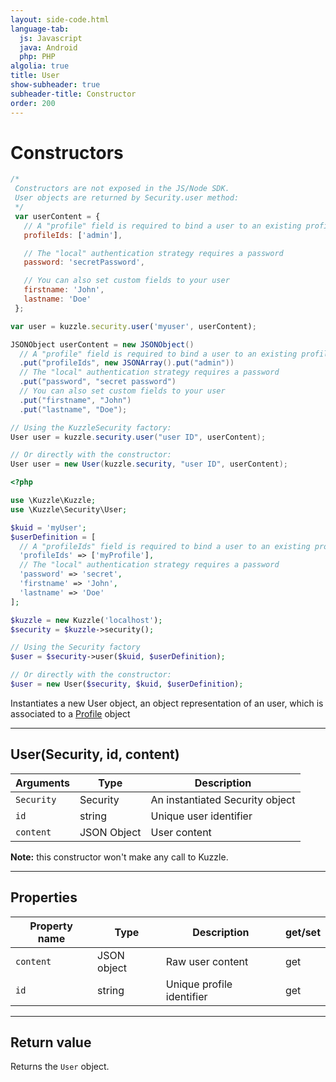 ```yaml
---
layout: side-code.html
language-tab:
  js: Javascript
  java: Android
  php: PHP
algolia: true
title: User
show-subheader: true
subheader-title: Constructor
order: 200
---
```


# Constructors

```js
/*
 Constructors are not exposed in the JS/Node SDK.
 User objects are returned by Security.user method:
 */
 var userContent = {
   // A "profile" field is required to bind a user to an existing profile
   profileIds: ['admin'],

   // The "local" authentication strategy requires a password
   password: 'secretPassword',

   // You can also set custom fields to your user
   firstname: 'John',
   lastname: 'Doe'
 };

var user = kuzzle.security.user('myuser', userContent);
```

```java
JSONObject userContent = new JSONObject()
  // A "profile" field is required to bind a user to an existing profile
  .put("profileIds", new JSONArray().put("admin"))
  // The "local" authentication strategy requires a password
  .put("password", "secret password")
  // You can also set custom fields to your user
  .put("firstname", "John")
  .put("lastname", "Doe");

// Using the KuzzleSecurity factory:
User user = kuzzle.security.user("user ID", userContent);

// Or directly with the constructor:
User user = new User(kuzzle.security, "user ID", userContent);
```

```php
<?php

use \Kuzzle\Kuzzle;
use \Kuzzle\Security\User;

$kuid = 'myUser';
$userDefinition = [
  // A "profileIds" field is required to bind a user to an existing profile
  'profileIds' => ['myProfile'],
  // The "local" authentication strategy requires a password
  'password' => 'secret',
  'firstname' => 'John',
  'lastname' => 'Doe'
];

$kuzzle = new Kuzzle('localhost');
$security = $kuzzle->security();

// Using the Security factory
$user = $security->user($kuid, $userDefinition);

// Or directly with the constructor:
$user = new User($security, $kuid, $userDefinition);
```

Instantiates a new User object, an object representation of an user, which is associated to a [Profile](/sdk-reference/profile) object


---

## User(Security, id, content)

| Arguments | Type | Description |
|---------------|---------|----------------------------------------|
| ``Security`` | Security | An instantiated Security object |
| ``id`` | string | Unique user identifier |
| ``content`` | JSON Object | User content |

**Note:**  this constructor won't make any call to Kuzzle.

---

## Properties

| Property name | Type | Description | get/set |
|--------------|--------|-----------------------------------|---------|
| `content` | JSON object | Raw user content | get |
| `id` | string | Unique profile identifier | get |

---

## Return value

Returns the `User` object.
